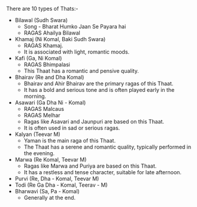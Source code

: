 There are 10 types of Thats:-

- Bilawal (Sudh Swara)
  - Song - Bharat Humko Jaan Se Payara hai
  - RAGAS Ahailya Bilawal
- Khamaj (Ni Komal, Baki Sudh Swara)
  - RAGAS Khamaj.
  - It is associated with light, romantic moods.
- Kafi (Ga, Ni Komal)
  - RAGAS Bhimpalasi
  - This Thaat has a romantic and pensive quality.
- Bhairav (Re and Dha Komal)
  - Bhairav and Ahir Bhairav are the primary ragas of this Thaat.
  - It has a bold and serious tone and is often played early in the morning.
- Asawari (Ga Dha Ni - Komal)
  - RAGAS Malcaus
  - RAGAS Melhar
  - Ragas like Asavari and Jaunpuri are based on this Thaat.
  - It is often used in sad or serious ragas.
- Kalyan (Teevar M)
  - Yaman is the main raga of this Thaat.
  - The Thaat has a serene and romantic quality, typically performed in the evening.
- Marwa (Re Komal, Teevar M)
  - Ragas like Marwa and Puriya are based on this Thaat.
  - It has a restless and tense character, suitable for late afternoon.
- Purvi (Re, Dha - Komal, Teevar M)
- Todi (Re Ga Dha - Komal, Teerav - M)
- Bharwavi (Sa, Pa - Komal)
  - Generally at the end.
